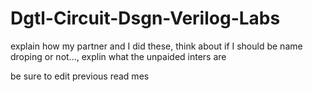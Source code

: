 # Dgtl-Circuit-Dsgn-Verilog-Labs

explain how my partner and I did these, think about if I should be name droping or not..., explin what the unpaided inters are

be sure to edit previous read mes



